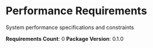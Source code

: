 # Performance Requirements

System performance specifications and constraints

**Requirements Count**: 0
**Package Version**: 0.1.0

